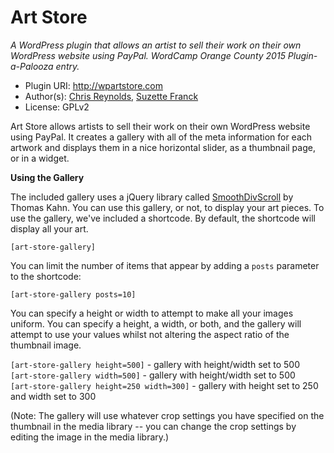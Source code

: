 # Art Store
*A WordPress plugin that allows an artist to sell their work on their own WordPress website using PayPal. WordCamp Orange County 2015 Plugin-a-Palooza entry.*

 * Plugin URI: http://wpartstore.com
 * Author(s): [Chris Reynolds](https://github.com/jazzsequence), [Suzette Franck](https://github.com/safranck)
 * License: GPLv2

Art Store allows artists to sell their work on their own WordPress website using PayPal. It creates a gallery with all of the meta information for each artwork and displays them in a nice horizontal slider, as a thumbnail page, or in a widget.

**Using the Gallery**

The included gallery uses a jQuery library called [SmoothDivScroll](http://smoothdivscroll.com/) by Thomas Kahn. You can use this gallery, or not, to display your art pieces. To use the gallery, we've included a shortcode. By default, the shortcode will display all your art.

`[art-store-gallery]`

You can limit the number of items that appear by adding a `posts` parameter to the shortcode:

`[art-store-gallery posts=10]`

You can specify a height or width to attempt to make all your images uniform. You can specify a height, a width, or both, and the gallery will attempt to use your values whilst not altering the aspect ratio of the thumbnail image.

`[art-store-gallery height=500]` - gallery with height/width set to 500  
`[art-store-gallery width=500]` - gallery with height/width set to 500  
`[art-store-gallery height=250 width=300]` - gallery with height set to 250 and width set to 300

(Note: The gallery will use whatever crop settings you have specified on the thumbnail in the media library -- you can change the crop settings by editing the image in the media library.)
